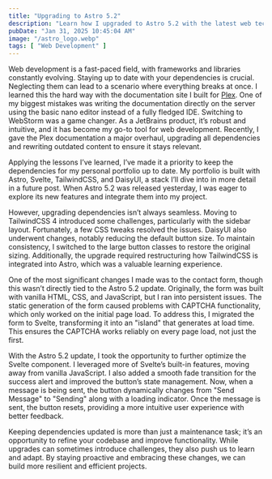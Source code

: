 ```yaml
---
title: "Upgrading to Astro 5.2"
description: "Learn how I upgraded to Astro 5.2 with the latest web technologies and rewrote my contact form."
pubDate: "Jan 31, 2025 10:45:04 AM"
image: "/astro_logo.webp"
tags: [ "Web Development" ]
---
```


Web development is a fast-paced field, with frameworks and libraries constantly evolving. Staying up to date with your
dependencies is crucial. Neglecting them can lead to a scenario where everything breaks at once. I learned this the hard
way with the documentation site I built for [Plex](https://plex.us.org). One of my biggest mistakes was writing the
documentation directly on the server using the basic nano editor instead of a fully fledged IDE. Switching to WebStorm
was a game changer. As a JetBrains product, it’s robust and intuitive, and it has become my go-to tool for web
development. Recently, I gave the Plex documentation a major overhaul, upgrading all dependencies and rewriting outdated
content to ensure it stays relevant.

Applying the lessons I’ve learned, I’ve made it a priority to keep the dependencies for my personal portfolio up to
date. My portfolio is built with Astro, Svelte, TailwindCSS, and DaisyUI, a stack I’ll dive into in more detail in a
future post. When Astro 5.2 was released yesterday, I was eager to explore its new features and integrate them into my
project.

However, upgrading dependencies isn’t always seamless. Moving to TailwindCSS 4 introduced some challenges, particularly
with the sidebar layout. Fortunately, a few CSS tweaks resolved the issues. DaisyUI also underwent changes, notably
reducing the default button size. To maintain consistency, I switched to the large button classes to restore the
original sizing. Additionally, the upgrade required restructuring how TailwindCSS is integrated into Astro, which was a
valuable learning experience.

One of the most significant changes I made was to the contact form, though this wasn’t directly tied to the Astro 5.2
update. Originally, the form was built with vanilla HTML, CSS, and JavaScript, but I ran into persistent issues. The
static generation of the form caused problems with CAPTCHA functionality, which only worked on the initial page load. To
address this, I migrated the form to Svelte, transforming it into an "island" that generates at load time. This ensures
the CAPTCHA works reliably on every page load, not just the first.

With the Astro 5.2 update, I took the opportunity to further optimize the Svelte component. I leveraged more of Svelte’s
built-in features, moving away from vanilla JavaScript. I also added a smooth fade transition for the success alert and
improved the button’s state management. Now, when a message is being sent, the button dynamically changes from "Send
Message" to "Sending" along with a loading indicator. Once the message is sent, the button resets, providing a
more intuitive user experience with better feedback.

Keeping dependencies updated is more than just a maintenance task; it’s an opportunity to refine your codebase and
improve functionality. While upgrades can sometimes introduce challenges, they also push us to learn and adapt. By
staying proactive and embracing these changes, we can build more resilient and efficient projects.
